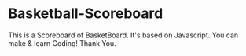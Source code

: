 # Basketball-Scoreboard
This is a Scoreboard of BasketBoard. 
It's based on Javascript. You can make & learn Coding!
Thank You.
